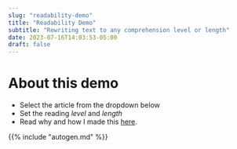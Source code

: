 ```yaml
---
slug: "readability-demo"
title: "Readability Demo"
subtitle: "Rewriting text to any comprehension level or length"
date: 2023-07-16T14:03:53-05:00
draft: false
---
```


# About this demo
- Select the article from the dropdown below
- Set the reading *level* and *length*
- Read why and how I made this [here](/posts/readability).

<script>
    function updateText() {
        var art = document.getElementById('demo-article').value;

        if(!document.querySelector('input[name="demo-lev"]:checked'))
            document.getElementsByName('demo-lev')[0].checked = true;
        var lev = document.querySelector('input[name="demo-lev"]:checked').value;

        if(!document.querySelector('input[name="demo-len"]:checked'))
            document.getElementsByName('demo-len')[0].checked = true;
        var len = document.querySelector('input[name="demo-len"]:checked').value;

        Array.from(document.querySelectorAll('div.slide-show')).forEach(
            div => { div.classList.remove('slide-show'); });
        console.log(art + '-' + lev + '-' + len);
        document.getElementById(art + '-' + lev + '-' + len).classList.add('slide-show');
    }
</script>

<style>

    div.tip, .toc {
        display:none;
    }

    h1#read-params {
        margin-bottom:0;
    }

    #demo-form {
        border:1px solid #dda;
        padding:0;
        background:#ffe;
        margin-bottom:2em;
    }

    #demo-form div.row {
        margin:1em 0.5em;
    }

    #demo-form label.col {
        min-width:25%;
    }

    #demo-form select#demo-article {
        font-size:1.2em;
        width:75%;
        max-width:75%;
    }

    #demo-form .radio-btn {
        display: inline-block;
        margin:0;
        margin-right:6px;
        cursor: pointer;
    }

    #demo-form .radio-btn input {
        display: none;
    }

    #demo-form .radio-btn span {
        padding: 0.5em;
        font-size:0.9em;
        border: 1px solid #5badf0;
        color: #333;
        background-color: #fff;
        transition: background-color .2s;
    }

    #demo-form .radio-btn input:checked + span {
        background-color: #5badf0;
        color: #fff;
    }

    .slide-pane {
        display: none;
    }

    .slide-param {
        padding: 0;
        margin: 1em 0 3em;
    }

    .slide-param-art {
        font-size:1.5em;
        text-align:center;
        font-weight:bold;
        border-bottom: 1px solid #0594cb;
    }

    .slide-param-lev {
        font-size:0.9em;
        color:#666;
        float:left;
    }

    .slide-param-len {
        font-size:0.9em;
        color:#666;
        float:right;
    }

    .slide-show {
        display: block !important;
    }

    .slide-body {
        clear:both;
        margin: 0;
        padding: 0.5em 1em;
        border-left: 4px solid #0594cb;
        background: #eee;
    }

    .slide-body h1 {
        font-size:1.3em;
        color:#000;
    }

    .slide-body h1:first-child {
        margin-top:0.2em;
    }

    .slide-body h2 {
        font-size:1.15em;
        font-weight:normal;
        color:#000;
    }

    .slide-body h3 {
        padding-left:1em;
        font-size:1em;
        font-weight:bold;
        color:#000;
    }

    .slide-body p {
        padding-left:1em;
    }

    @media only screen and (max-width: 500px) {
        #single .content,  #single .content > h1 {
            margin:0;
        }
        .slide-param {
            margin:1em 0;
        }
        .slide-param-art {
            font-size:1.4em;
        }
        .slide-param-lev, .slide-param-len {
            text-align:center;
            float:inherit;
        }
    }


</style>

{{% include "autogen.md" %}}

<script>
    updateText();
</script>

<!--begin-->